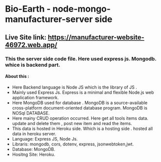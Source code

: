 <!-- cd Artrugrul\M-12\Final-assginment-12\Manufacturer-Website\manufacturer-website-server -->
<!-- cd ..\..\Windows -->

# Bio-Earth - node-mongo-manufacturer-server side

## Live Site link: https://manufacturer-website-46972.web.app/

### This the server side code file. Here used express js. Mongodb. whice is backend part.

#### About this :

- Here Backend language is Node JS which is the library of JS .
- Mainly used Express Js. Express is a minimal and flexible Node.js web application framework.
- Here MongoDB used for database . MongoDB is a source-available cross-platform document-oriented database program. MongoDB is NOSql DATABASE.
- Here mainy CRUD operation occurred. Here get all tools items data. update and delete them , post new item and read the items.
- This data is hosted in Heroku side. Which is a hosting side . hosted all data in heroku server.
- Language: Express JS, Node Js.
- Libraris: mongodb, cors, dotenv, express, jsonwebtoken,jwt.
- Database: MongoDB.
- Hositng Site: Heroku.

